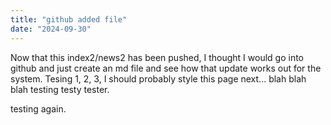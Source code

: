 ```yaml
---
title: "github added file"
date: "2024-09-30"
---
```


Now that this index2/news2 has been pushed, I thought I would go into github and just create an md file and see how that update works out for the system. Tesing 1, 2, 3, I should probably style this page next... blah blah blah testing testy tester.

testing again.
